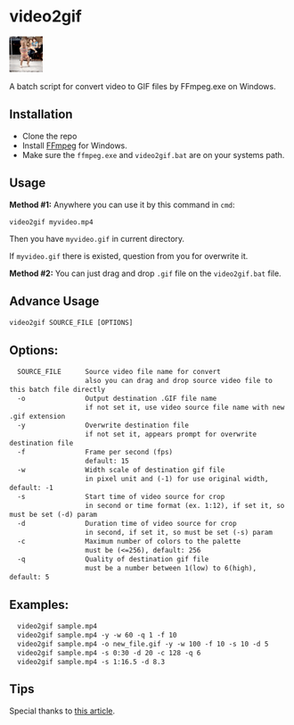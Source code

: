 # video2gif

![sample gif file generated](sample.gif)

A batch script for convert video to GIF files by FFmpeg.exe on Windows.

## Installation
* Clone the repo
* Install [FFmpeg](http://ffmpeg.zeranoe.com/builds/) for Windows.
* Make sure the `ffmpeg.exe` and `video2gif.bat` are on your systems path.

## Usage
**Method #1:** Anywhere you can use it by this command in `cmd`:
```
video2gif myvideo.mp4
```
Then you have `myvideo.gif` in current directory.

If `myvideo.gif` there is existed, question from you for overwrite it.

**Method #2:** You can just drag and drop `.gif` file on the `video2gif.bat` file.

## Advance Usage

```
video2gif SOURCE_FILE [OPTIONS]
```

## Options:
```
  SOURCE_FILE      Source video file name for convert
                   also you can drag and drop source video file to this batch file directly
  -o               Output destination .GIF file name
                   if not set it, use video source file name with new .gif extension
  -y               Overwrite destination file
                   if not set it, appears prompt for overwrite destination file
  -f               Frame per second (fps)
                   default: 15
  -w               Width scale of destination gif file
                   in pixel unit and (-1) for use original width, default: -1
  -s               Start time of video source for crop
                   in second or time format (ex. 1:12), if set it, so must be set (-d) param
  -d               Duration time of video source for crop
                   in second, if set it, so must be set (-s) param
  -c               Maximum number of colors to the palette
                   must be (<=256), default: 256
  -q               Quality of destination gif file
                   must be a number between 1(low) to 6(high), default: 5
```

## Examples:
```
  video2gif sample.mp4
  video2gif sample.mp4 -y -w 60 -q 1 -f 10
  video2gif sample.mp4 -o new_file.gif -y -w 100 -f 10 -s 10 -d 5
  video2gif sample.mp4 -s 0:30 -d 20 -c 128 -q 6
  video2gif sample.mp4 -s 1:16.5 -d 8.3
```

## Tips
Special thanks to [this article](http://blog.pkh.me/p/21-high-quality-gif-with-ffmpeg.html).
